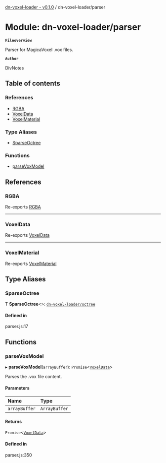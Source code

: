 [dn-voxel-loader - v0.1.0](../README.md) / dn-voxel-loader/parser

# Module: dn-voxel-loader/parser

**`Fileoverview`**

Parser for MagicaVoxel .vox files.

**`Author`**

DivNotes

## Table of contents

### References

- [RGBA](dn_voxel_loader_parser.md#rgba)
- [VoxelData](dn_voxel_loader_parser.md#voxeldata)
- [VoxelMaterial](dn_voxel_loader_parser.md#voxelmaterial)

### Type Aliases

- [SparseOctree](dn_voxel_loader_parser.md#sparseoctree)

### Functions

- [parseVoxModel](dn_voxel_loader_parser.md#parsevoxmodel)

## References

### RGBA

Re-exports [RGBA](../interfaces/dn_voxel_loader_types.RGBA.md)

---

### VoxelData

Re-exports [VoxelData](../interfaces/dn_voxel_loader.VoxelData.md)

---

### VoxelMaterial

Re-exports [VoxelMaterial](../interfaces/dn_voxel_loader_types.VoxelMaterial.md)

## Type Aliases

### SparseOctree

Ƭ **SparseOctree**\<\>: [`dn-voxel-loader/octree`](dn_voxel_loader_octree.md)

#### Defined in

parser.js:17

## Functions

### parseVoxModel

▸ **parseVoxModel**(`arrayBuffer`): `Promise`\<[`VoxelData`](../interfaces/dn_voxel_loader.VoxelData.md)\>

Parses the .vox file content.

#### Parameters

| Name          | Type          |
| :------------ | :------------ |
| `arrayBuffer` | `ArrayBuffer` |

#### Returns

`Promise`\<[`VoxelData`](../interfaces/dn_voxel_loader.VoxelData.md)\>

#### Defined in

parser.js:350
